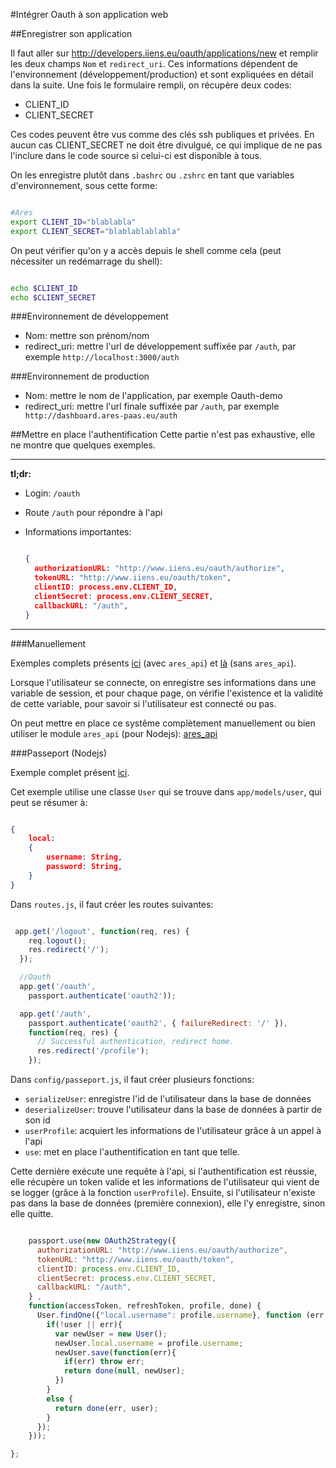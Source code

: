 #Intégrer Oauth à son application web

##Enregistrer son application

Il faut aller sur <http://developers.iiens.eu/oauth/applications/new> et remplir les deux champs `Nom` et `redirect_uri`.
Ces informations dépendent de l'environnement (développement/production) et sont expliquées en détail dans la suite.
Une fois le formulaire rempli, on récupère deux codes:

- CLIENT_ID
- CLIENT_SECRET

Ces codes peuvent être vus comme des clés ssh publiques et privées.
En aucun cas CLIENT_SECRET ne doit être divulgué, ce qui implique de ne pas l'inclure dans le code source si celui-ci est disponible à tous.

On les enregistre plutôt dans `.bashrc` ou `.zshrc` en tant que variables d'environnement, sous cette forme:

```bash

#Ares
export CLIENT_ID="blablabla"
export CLIENT_SECRET="blablablablabla"

```

On peut vérifier qu'on y a accès depuis le shell comme cela (peut nécessiter un redémarrage du shell):

```bash

echo $CLIENT_ID
echo $CLIENT_SECRET

```


###Environnement de développement

- Nom: mettre son prénom/nom
- redirect_uri: mettre l'url de développement suffixée par `/auth`, par exemple `http://localhost:3000/auth`

###Environnement de production

- Nom: mettre le nom de l'application, par exemple Oauth-demo
- redirect_uri: mettre l'url finale suffixée par `/auth`, par exemple ` http://dashboard.ares-paas.eu/auth`

##Mettre en place l'authentification
Cette partie n'est pas exhaustive, elle ne montre que quelques exemples.

<hr>

**tl;dr:**

- Login: `/oauth`
- Route `/auth` pour répondre à l'api
- Informations importantes:

  ```json

  {
    authorizationURL: "http://www.iiens.eu/oauth/authorize",
    tokenURL: "http://www.iiens.eu/oauth/token",
    clientID: process.env.CLIENT_ID,
    clientSecret: process.env.CLIENT_SECRET,
    callbackURL: "/auth",
  }

  ```
  
<hr>

###Manuellement

Exemples complets présents [ici](https://github.com/gaultier/oauth-demo) (avec `ares_api`)
 et [là](https://github.com/ares-ensiie/oauth-demo) (sans `ares_api`).


Lorsque l'utilisateur se connecte, on enregistre ses informations dans une variable de session,
et pour chaque page, on vérifie l'existence et la validité de cette variable, pour savoir si l'utilisateur est connecté ou pas.

On peut mettre en place ce systême complètement manuellement
ou bien utiliser le module `ares_api` (pour Nodejs): [ares_api](https://github.com/gaultier/ares_api)

###Passeport (Nodejs)

Exemple complet présent [ici](https://github.com/MaximeHeckel/HarborJS).

Cet exemple utilise une classe `User` qui se trouve dans `app/models/user`, qui peut se résumer à:

```json

{
    local:
    {
        username: String,
        password: String,
    }
}

```

Dans `routes.js`, il faut créer les routes suivantes:

```js

 app.get('/logout', function(req, res) {
    req.logout();
    res.redirect('/');
  });

  //Oauth
  app.get('/oauth',
    passport.authenticate('oauth2'));

  app.get('/auth',
    passport.authenticate('oauth2', { failureRedirect: '/' }),
    function(req, res) {
      // Successful authentication, redirect home.
      res.redirect('/profile');
    });

```

Dans `config/passeport.js`, il faut créer plusieurs fonctions:

- `serializeUser`: enregistre l'id de l'utilisateur dans la base de données
- `deserializeUser`: trouve l'utilisateur dans la base de données à partir de son id
- `userProfile`: acquiert les informations de l'utilisateur grâce à un appel à l'api
- `use`: met en place l'authentification en tant que telle.

Cette dernière exécute une requête à l'api, si l'authentification est réussie,
elle récupère un token valide et les informations de l'utilisateur qui vient de se logger (grâce à la fonction `userProfile`).
Ensuite, si l'utilisateur n'existe pas dans la base de données (première connexion), elle l'y enregistre, sinon elle quitte.

```js

    passport.use(new OAuth2Strategy({
      authorizationURL: "http://www.iiens.eu/oauth/authorize",
      tokenURL: "http://www.iiens.eu/oauth/token",
      clientID: process.env.CLIENT_ID,
      clientSecret: process.env.CLIENT_SECRET,
      callbackURL: "/auth",
    } ,
    function(accessToken, refreshToken, profile, done) {
      User.findOne({"local.username": profile.username}, function (err, user) {
        if(!user || err){
          var newUser = new User();
          newUser.local.username = profile.username;
          newUser.save(function(err){
            if(err) throw err;
            return done(null, newUser);
          })
        }
        else {
          return done(err, user);
        }
      });
    }));

};

```
